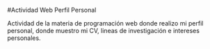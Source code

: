 #Actividad Web Perfil Personal

Actividad de la materia de programación web donde realizo mi perfil personal,
donde muestro mi CV, lineas de investigación e intereses personales.
